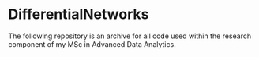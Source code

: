 # DifferentialNetworks
The following repository is an archive for all code used within the research component of my MSc in Advanced Data Analytics. 
